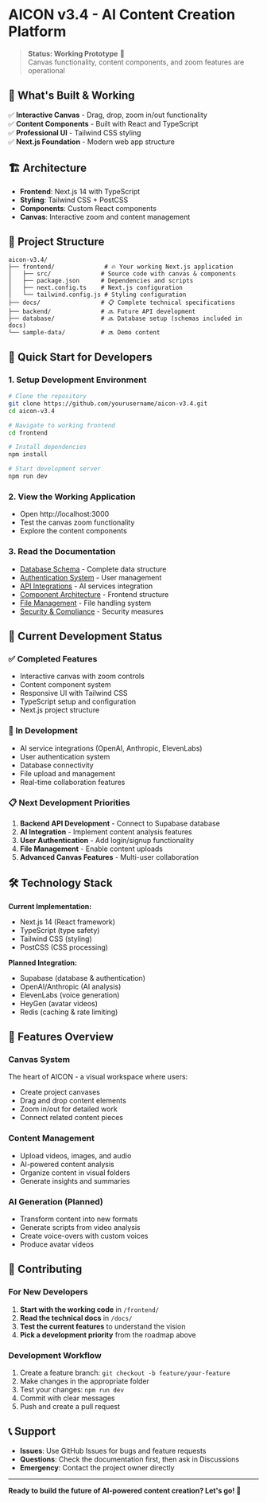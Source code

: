 # AICON v3.4 - AI Content Creation Platform

> **Status: Working Prototype** 🚀  
> Canvas functionality, content components, and zoom features are operational

## 🎯 What's Built & Working

✅ **Interactive Canvas** - Drag, drop, zoom in/out functionality  
✅ **Content Components** - Built with React and TypeScript  
✅ **Professional UI** - Tailwind CSS styling  
✅ **Next.js Foundation** - Modern web app structure  

## 🏗️ Architecture

- **Frontend**: Next.js 14 with TypeScript
- **Styling**: Tailwind CSS + PostCSS
- **Components**: Custom React components
- **Canvas**: Interactive zoom and content management

## 📁 Project Structure

```
aicon-v3.4/
├── frontend/              # 🔥 Your working Next.js application
│   ├── src/              # Source code with canvas & components
│   ├── package.json      # Dependencies and scripts
│   ├── next.config.ts    # Next.js configuration
│   └── tailwind.config.js # Styling configuration
├── docs/                 # 📋 Complete technical specifications
├── backend/              # 🔜 Future API development
├── database/             # 🔜 Database setup (schemas included in docs)
└── sample-data/          # 🔜 Demo content
```

## 🚀 Quick Start for Developers

### 1. Setup Development Environment
```bash
# Clone the repository
git clone https://github.com/yourusername/aicon-v3.4.git
cd aicon-v3.4

# Navigate to working frontend
cd frontend

# Install dependencies
npm install

# Start development server
npm run dev
```

### 2. View the Working Application
- Open http://localhost:3000
- Test the canvas zoom functionality
- Explore the content components

### 3. Read the Documentation
- [Database Schema](docs/DATABASE_SCHEMA.md) - Complete data structure
- [Authentication System](docs/AUTHENTICATION_SYSTEM.md) - User management
- [API Integrations](docs/API_INTEGRATIONS.md) - AI services integration
- [Component Architecture](docs/COMPONENT_ARCHITECTURE.md) - Frontend structure
- [File Management](docs/FILE_MANAGEMENT.md) - File handling system
- [Security & Compliance](docs/SECURITY_COMPLIANCE.md) - Security measures

## 🔧 Current Development Status

### ✅ Completed Features
- Interactive canvas with zoom controls
- Content component system
- Responsive UI with Tailwind CSS
- TypeScript setup and configuration
- Next.js project structure

### 🔄 In Development
- AI service integrations (OpenAI, Anthropic, ElevenLabs)
- User authentication system
- Database connectivity
- File upload and management
- Real-time collaboration features

### 📋 Next Development Priorities
1. **Backend API Development** - Connect to Supabase database
2. **AI Integration** - Implement content analysis features
3. **User Authentication** - Add login/signup functionality
4. **File Management** - Enable content uploads
5. **Advanced Canvas Features** - Multi-user collaboration

## 🛠️ Technology Stack

**Current Implementation:**
- Next.js 14 (React framework)
- TypeScript (type safety)
- Tailwind CSS (styling)
- PostCSS (CSS processing)

**Planned Integration:**
- Supabase (database & authentication)
- OpenAI/Anthropic (AI analysis)
- ElevenLabs (voice generation)
- HeyGen (avatar videos)
- Redis (caching & rate limiting)

## 📱 Features Overview

### Canvas System
The heart of AICON - a visual workspace where users:
- Create project canvases
- Drag and drop content elements
- Zoom in/out for detailed work
- Connect related content pieces

### Content Management
- Upload videos, images, and audio
- AI-powered content analysis
- Organize content in visual folders
- Generate insights and summaries

### AI Generation (Planned)
- Transform content into new formats
- Generate scripts from video analysis
- Create voice-overs with custom voices
- Produce avatar videos

## 🤝 Contributing

### For New Developers
1. **Start with the working code** in `/frontend/`
2. **Read the technical docs** in `/docs/`
3. **Test the current features** to understand the vision
4. **Pick a development priority** from the roadmap above

### Development Workflow
1. Create a feature branch: `git checkout -b feature/your-feature`
2. Make changes in the appropriate folder
3. Test your changes: `npm run dev`
4. Commit with clear messages
5. Push and create a pull request

## 📞 Support

- **Issues**: Use GitHub Issues for bugs and feature requests
- **Questions**: Check the documentation first, then ask in Discussions
- **Emergency**: Contact the project owner directly

---

**Ready to build the future of AI-powered content creation? Let's go! 🚀**
